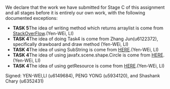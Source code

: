 We declare that the work we have submitted for Stage C of this assignment and all stages before it is entirely our own work, with the following documented exceptions:

* **TASK 5**The idea of writing method which returns arraylist is come from [StackOverFlow](https://stackoverflow.com/questions/11682212/java-returning-method-which-returns-arraylist).(Yen-WEi, LI)
* **TASK 4**The idea of doing Task4 is come from Zhang Jun(u6122372), specifically drawboard and draw method (Yen-WEi, LI)
* **TASK 4**The idea of using SubString is come from [HERE](http://www.homeandlearn.co.uk/java/substring.html).(Yen-WEi, LI)
* **TASK 4**The idea of using javafx.scene.shape.Circle is come from [HERE](https://docs.oracle.com/javase/8/javafx/api/javafx/scene/shape/Circle.html).(Yen-WEi, LI)
* **TASK 4**The idea of using getResource is come from [HERE](https://stackoverflow.com/questions/2593154/get-a-resource-using-getresource).(Yen-WEi, LI)




Signed: YEN-WEI,LI (u6149684), PENG YONG (u5934120), and Shashank Chary (u6352431)
